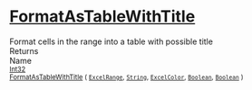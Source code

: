 # [FormatAsTableWithTitle](./ExcelHelper-100663990.md)

Format cells in the range into a table with possible title
<br>
Returns<img width=542/>Name
<br>
<sub>[Int32](https://docs.microsoft.com/en-us/dotnet/api/System.Int32)</sub><img width=500/><sub>[FormatAsTableWithTitle](./ExcelHelper-100663990.md) ( [`ExcelRange`](./ExcelHelper-100663990.md), [`String`](https://docs.microsoft.com/en-us/dotnet/api/System.String), [`ExcelColor`](./../Excel/ExcelColor.md), [`Boolean`](https://docs.microsoft.com/en-us/dotnet/api/System.Boolean), [`Boolean`](https://docs.microsoft.com/en-us/dotnet/api/System.Boolean) )</sub><br>


